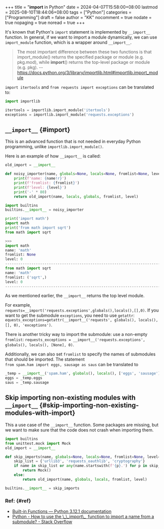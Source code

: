 +++
title = "__import__ in Python"
date = 2024-04-07T15:58:00+08:00
lastmod = 2025-08-10T18:44:06+08:00
tags = ["Python"]
categories = ["Programming"]
draft = false
author = "KK"
nocomment = true
nodate = true
nopaging = true
noread = true
+++

It's known that Python's `import` statement is implemented by `__import__` function. In general, if we want to import a module dynamically, we can use `import_module` function, which is a wrapper around `__import__`.

> The most important difference between these two functions is that import_module() returns the specified package or module (e.g. pkg.mod), while __import__() returns the top-level package or module (e.g. pkg). -- <https://docs.python.org/3/library/importlib.html#importlib.import_module>

`import itertools` and `from requests import exceptions` can be translated to:

```python
import importlib

itertools = importlib.import_module('itertools')
exceptions = importlib.import_module('requests.exceptions')
```


## `__import__` {#import}

This is an advanced function that is not needed in everyday Python programming, unlike `importlib.import_module()`.

Here is an example of how `__import__` is called:

```python
old_import = __import__

def noisy_importer(name, globals=None, locals=None, fromlist=None, level=0):
    print(f'name: {name!r}')
    print(f'fromlist: {fromlist}')
    print(f'level: {level}')
    print('-' * 80)
    return old_import(name, locals, globals, fromlist, level)

import builtins
builtins.__import__ = noisy_importer

print('import math')
import math
print('from math import sqrt')
from math import sqrt

>>>
import math
name: 'math'
fromlist: None
level: 0
--------------------------------------------------------------------------------
from math import sqrt
name: 'math'
fromlist: ('sqrt',)
level: 0
--------------------------------------------------------------------------------
```

As we mentioned earlier, the `__import__` returns the top level module.

For example, `requests=__import('requests.exceptions',globals(),locals(),[],0)`. If you want to get the submodule `exceptions`, you need to use `getattr`: `equests_exceptions=getattr(__import__('requests', globals(), locals(), [], 0), 'exceptions')`.

There is another tricky way to import the submodule: use a non-empty `fromlist`: `requests_exceptions = __import__('requests.exceptions', globals(), locals(), [None], 0)`.

Additionally, we can also set `fromlist` to specify the names of submodules that should be imported. The statement `from spam.ham import eggs, sausage as saus` can be translated to

```python
_temp = __import__('spam.ham', globals(), locals(), ['eggs', 'sausage'], 0)
eggs = _temp.eggs
saus = _temp.sausage
```


## Skip importing non-existing modules with `__import__` {#skip-importing-non-existing-modules-with-import}

This a use case of the `__import__` function. Some packages are missing, but we want to make sure that the code does not crash when importing them.

```python
import builtins
from unittest.mock import Mock
old_import = __import__

def skip_imports(name, globals=None, locals=None, fromlist=None, level=0):
    skip_list = {'urllib3', 'requests_oauthlib', 'cryptography'}
    if name in skip_list or any(name.startswith(f'{p}.') for p in skip_list):
        return Mock()
    else:
        return old_import(name, globals, locals, fromlist, level)

builtins.__import__ = skip_imports
```


### Ref: {#ref}

-   [Built-in Functions — Python 3.12.1 documentation](https://docs.python.org/3/library/functions.html#import__)
-   [Python - How to use the \\_\\_import\\\_&ensp;function to import a name from a submodule? - Stack Overflow](https://stackoverflow.com/questions/9806963/how-to-use-the-import-function-to-import-a-name-from-a-submodule)
